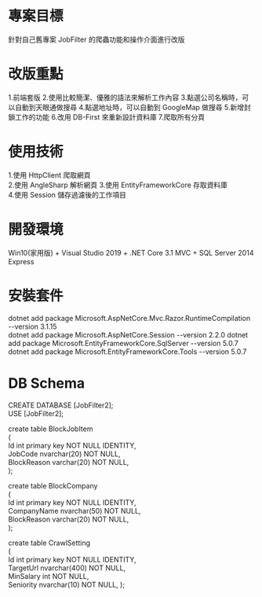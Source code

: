 # 專案目標  
針對自己舊專案 JobFilter 的爬蟲功能和操作介面進行改版  

# 改版重點
1.前端套版
2.使用比較簡潔、優雅的語法來解析工作內容
3.點選公司名稱時，可以自動到天眼通做搜尋
4.點選地址時，可以自動到 GoogleMap 做搜尋
5.新增封鎖工作的功能
6.改用 DB-First 來重新設計資料庫
7.爬取所有分頁

# 使用技術  
1.使用 HttpClient 爬取網頁  
2.使用 AngleSharp 解析網頁 
3.使用 EntityFrameworkCore 存取資料庫  
4.使用 Session 儲存過濾後的工作項目  

# 開發環境  
Win10(家用版) + Visual Studio 2019 + .NET Core 3.1 MVC + SQL Server 2014 Express  

# 安裝套件  
dotnet add package Microsoft.AspNetCore.Mvc.Razor.RuntimeCompilation --version 3.1.15  
dotnet add package Microsoft.AspNetCore.Session --version 2.2.0
dotnet add package Microsoft.EntityFrameworkCore.SqlServer --version 5.0.7  
dotnet add package Microsoft.EntityFrameworkCore.Tools --version 5.0.7  

# DB Schema  
CREATE DATABASE [JobFilter2];  
USE [JobFilter2];

create table BlockJobItem  
(  
    Id int primary key NOT NULL IDENTITY,  
    JobCode nvarchar(20) NOT NULL,  
    BlockReason varchar(20) NOT NULL,  
);  

create table BlockCompany  
(  
    Id int primary key NOT NULL IDENTITY,  
    CompanyName nvarchar(50) NOT NULL,  
    BlockReason varchar(20) NOT NULL,  
);

create table CrawlSetting  
(  
    Id int primary key NOT NULL IDENTITY,  
    TargetUrl nvarchar(400) NOT NULL,  
    MinSalary int NOT NULL,  
    Seniority nvarchar(10) NOT NULL,
);
 
